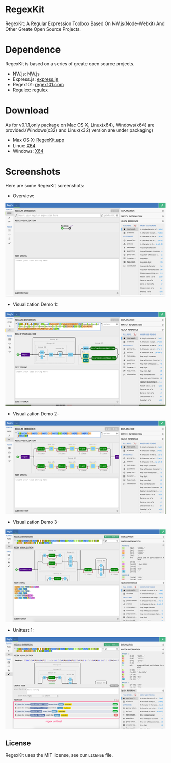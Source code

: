 # RegexKit
RegexKit: A Regular Expression Toolbox Based On NW.js(Node-Webkit) And Other Greate Open Source Projects.

# Dependence
RegexKit is based on a series of greate open source projects.

- NW.js: [NW.js](http://nwjs.io/)
- Express.js: [express.js](http://expressjs.com/)
- Regex101: [regex101.com](https://regex101.com/)
- Regulex: [regulex](https://github.com/JexCheng/regulex)


# Download

As for v0.1.1,only package on Mac OS X, Linux(x64), Windows(x64) are provided.(Windows(x32) and Linux(x32) version are under packaging)

- Max OS X: [RegexKit.app](https://github.com/forhappy/RegexKit/releases/download/v0.1.1/RegexKit.app.zip)
- Linux: [X64](https://github.com/forhappy/RegexKit/releases/download/v0.1.1/RegexKit-v0.1.1-linux-x64.tar.gz)
- Windows: [X64](https://github.com/forhappy/RegexKit/releases/download/v0.1.1/RegexKit.zip)

# Screenshots
Here are some RegexKit screenshots:

- Overview:

![overview](https://raw.githubusercontent.com/forhappy/RegexKit/master/screenshots/overview.png)

- Visualization Demo 1:

![visualization-1](https://raw.githubusercontent.com/forhappy/RegexKit/master/screenshots/visualization-1.png)

- Visualization Demo 2:

![visualization-1](https://raw.githubusercontent.com/forhappy/RegexKit/master/screenshots/visualization-2.png)

- Visualization Demo 3:

![visualization-1](https://raw.githubusercontent.com/forhappy/RegexKit/master/screenshots/visualization-3.png)

- Unittest 1:

![visualization-1](https://raw.githubusercontent.com/forhappy/RegexKit/master/screenshots/regex-unittest-1.png)

## License
RegexKit uses the MIT license, see our `LICENSE` file.




